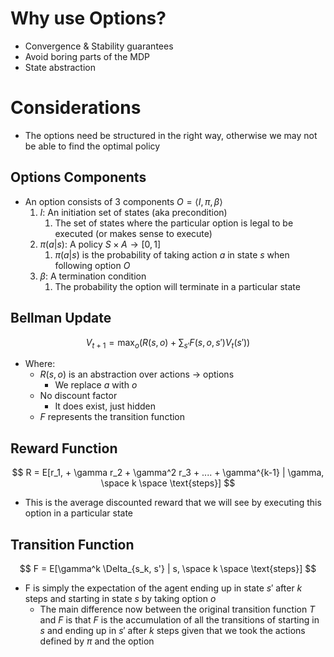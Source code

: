 # Why use Options?

- Convergence & Stability guarantees
- Avoid boring parts of the MDP
- State abstraction

# Considerations

- The options need be structured in the right way, otherwise we may not be able to find the optimal policy

## Options Components

- An option consists of 3 components $O = \langle I, \pi, \beta \rangle$
    1. $I$: An initiation set of states (aka precondition)
        1. The set of states where the particular option is legal to be executed (or makes sense to execute)
    2. $\pi(a|s)$: A policy $S \times A \rightarrow [0, 1]$
        1. $\pi(a|s)$ is the probability of taking action $a$ in state $s$ when following option $O$
    3. $\beta$: A termination condition
        1. The probability the option will terminate in a particular state


## Bellman Update

$$
V_{t+1} = \max_o (R(s,o) + \sum_{s'} F(s,o,s') V_t(s'))
$$

- Where:
    - $R(s,o)$ is an abstraction over actions $\rightarrow$ options
        - We replace $a$ with $o$
    - No discount factor
        - It does exist, just hidden
    - $F$ represents the transition function

## Reward Function

$$
R = E[r_1, + \gamma r_2 + \gamma^2 r_3 + .... + \gamma^{k-1} | \gamma, \space k \space  \text{steps}]
$$

- This is the average discounted reward that we will see by executing this option in a particular state

## Transition Function

$$
F = E[\gamma^k \Delta_{s_k, s'} | s, \space k \space  \text{steps}]
$$

- F is simply the expectation of the agent ending up in state $s'$ after $k$ steps and starting in state $s$ by taking option $o$
    - The main difference now between the original transition function $T$ and $F$ is that $F$ is the accumulation of all the transitions of starting in $s$ and ending up in $s'$ after $k$ steps given that we took the actions defined by $\pi$ and the option